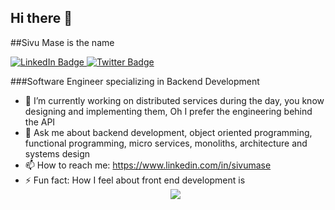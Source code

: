 ## Hi there 👋

##Sivu Mase is the name

<div id="badges">
  <a href="https://www.linkedin.com/in/sivumase">
    <img src="https://img.shields.io/badge/LinkedIn-blue?style=for-the-badge&logo=linkedin&logoColor=white" alt="LinkedIn Badge"/>
  </a>
  <a href="https://twitter.com/sivumase">
    <img src="https://img.shields.io/badge/Twitter-blue?style=for-the-badge&logo=twitter&logoColor=white" alt="Twitter Badge"/>
  </a>
</div>

###Software Engineer specializing in Backend Development 

- 🔭 I’m currently working on distributed services during the day, you know designing and implementing them, Oh I prefer the engineering behind the API
- 💬 Ask me about backend development, object oriented programming, functional programming, micro services, monoliths, architecture and systems design
- 📫 How to reach me: https://www.linkedin.com/in/sivumase 
- ⚡ Fun fact: How I feel about front end development is 
  <div id="header" align="center">
  <img src="https://media.giphy.com/media/13FrpeVH09Zrb2/giphy.gif" />
 </div>

